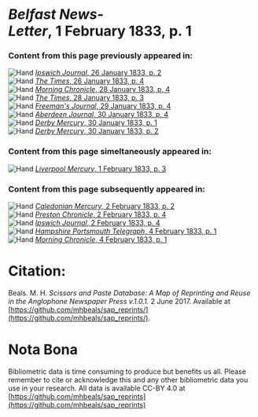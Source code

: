 # *Belfast News-Letter*, 1 February 1833, p. 1  
  
### Content from this page previously appeared in:  
![Hand](http://scissorsandpaste.net/wp-content/uploads/2017/06/smallhandpointer.png) [*Ipswich Journal*, 26 January 1833, p. 2](https://mhbeals.github.io/sap_html/Ipswich-Journal/Ipswich-Journal-26-January-1833-p-2)  
![Hand](http://scissorsandpaste.net/wp-content/uploads/2017/06/smallhandpointer.png) [*The Times*, 26 January 1833, p. 4](https://mhbeals.github.io/sap_html/The-Times/The-Times-26-January-1833-p-4)  
![Hand](http://scissorsandpaste.net/wp-content/uploads/2017/06/smallhandpointer.png) [*Morning Chronicle*, 28 January 1833, p. 4](https://mhbeals.github.io/sap_html/Morning-Chronicle/Morning-Chronicle-28-January-1833-p-4)  
![Hand](http://scissorsandpaste.net/wp-content/uploads/2017/06/smallhandpointer.png) [*The Times*, 28 January 1833, p. 3](https://mhbeals.github.io/sap_html/The-Times/The-Times-28-January-1833-p-3)  
![Hand](http://scissorsandpaste.net/wp-content/uploads/2017/06/smallhandpointer.png) [*Freeman's Journal*, 29 January 1833, p. 4](https://mhbeals.github.io/sap_html/Freeman's-Journal/Freeman's-Journal-29-January-1833-p-4)  
![Hand](http://scissorsandpaste.net/wp-content/uploads/2017/06/smallhandpointer.png) [*Aberdeen Journal*, 30 January 1833, p. 4](https://mhbeals.github.io/sap_html/Aberdeen-Journal/Aberdeen-Journal-30-January-1833-p-4)  
![Hand](http://scissorsandpaste.net/wp-content/uploads/2017/06/smallhandpointer.png) [*Derby Mercury*, 30 January 1833, p. 1](https://mhbeals.github.io/sap_html/Derby-Mercury/Derby-Mercury-30-January-1833-p-1)  
![Hand](http://scissorsandpaste.net/wp-content/uploads/2017/06/smallhandpointer.png) [*Derby Mercury*, 30 January 1833, p. 2](https://mhbeals.github.io/sap_html/Derby-Mercury/Derby-Mercury-30-January-1833-p-2)  
  
### Content from this page simeltaneously appeared in:  
![Hand](http://scissorsandpaste.net/wp-content/uploads/2017/06/smallhandpointer.png) [*Liverpool Mercury*, 1 February 1833, p. 3](https://mhbeals.github.io/sap_html/Liverpool-Mercury/Liverpool-Mercury-1-February-1833-p-3)  
  
### Content from this page subsequently appeared in:  
![Hand](http://scissorsandpaste.net/wp-content/uploads/2017/06/smallhandpointer.png) [*Caledonian Mercury*, 2 February 1833, p. 2](https://mhbeals.github.io/sap_html/Caledonian-Mercury/Caledonian-Mercury-2-February-1833-p-2)  
![Hand](http://scissorsandpaste.net/wp-content/uploads/2017/06/smallhandpointer.png) [*Preston Chronicle*, 2 February 1833, p. 4](https://mhbeals.github.io/sap_html/Preston-Chronicle/Preston-Chronicle-2-February-1833-p-4)  
![Hand](http://scissorsandpaste.net/wp-content/uploads/2017/06/smallhandpointer.png) [*Ipswich Journal*, 2 February 1833, p. 4](https://mhbeals.github.io/sap_html/Ipswich-Journal/Ipswich-Journal-2-February-1833-p-4)  
![Hand](http://scissorsandpaste.net/wp-content/uploads/2017/06/smallhandpointer.png) [*Hampshire Portsmouth Telegraph*, 4 February 1833, p. 1](https://mhbeals.github.io/sap_html/Hampshire-Portsmouth-Telegraph/Hampshire-Portsmouth-Telegraph-4-February-1833-p-1)  
![Hand](http://scissorsandpaste.net/wp-content/uploads/2017/06/smallhandpointer.png) [*Morning Chronicle*, 4 February 1833, p. 1](https://mhbeals.github.io/sap_html/Morning-Chronicle/Morning-Chronicle-4-February-1833-p-1)  


# Citation: 

Beals. M. H. *Scissors and Paste Database: A Map of Reprinting and Reuse in the Anglophone Newspaper Press v.1.0.1.* 2 June 2017. Available at [https://github.com/mhbeals/sap_reprints/](https://github.com/mhbeals/sap_reprints/). 

# Nota Bona

Bibliometric data is time consuming to produce but benefits us all. Please remember to cite or acknowledge this and any other bibliometric data you use in your research. All data is available CC-BY 4.0 at [https://github.com/mhbeals/sap_reprints](https://github.com/mhbeals/sap_reprints)